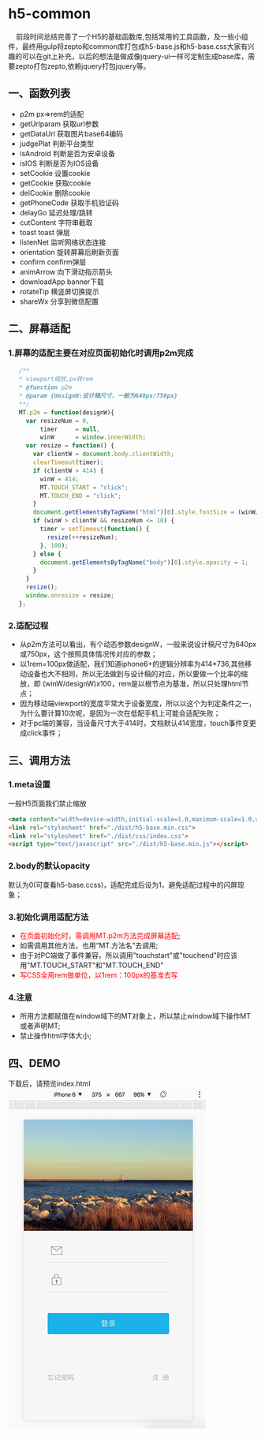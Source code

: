 # h5-common

&nbsp;&nbsp;&nbsp;&nbsp;前段时间总结完善了一个H5的基础函数库,包括常用的工具函数，及一些小组件，最终用gulp将zepto和common库打包成h5-base.js和h5-base.css大家有兴趣的可以在git上补充，以后的想法是做成像jquery-ui一样可定制生成base库，需要zepto打包zepto,依赖jquery打包jquery等。

## 一、函数列表

* p2m                   px=>rem的适配
* getUrlparam           获取url参数
* getDataUrl            获取图片base64编码
* judgePlat             判断平台类型
* isAndroid             判断是否为安卓设备
* isIOS                 判断是否为IOS设备
* setCookie             设置cookie
* getCookie             获取cookie
* delCookie             删除cookie
* getPhoneCode          获取手机验证码
* delayGo               延迟处理/跳转
* cutContent            字符串截取
* toast toast           弹层
* listenNet             监听网络状态连接
* orientation           旋转屏幕后刷新页面
* confirm               confirm弹层
* animArrow             向下滑动指示箭头
* downloadApp           banner下载
* rotateTip             横竖屏切换提示
* shareWx               分享到微信配置

## 二、屏幕适配
### 1.屏幕的适配主要在对应页面初始化时调用p2m完成
```javascript
   /**
   * viewport缩放,px转rem
   * @function p2m
   * @param {designW:设计稿尺寸，一般为640px/750px}
   **/
   MT.p2m = function(designW){
     var resizeNum = 0,
         timer     = null,
         winW      = window.innerWidth;
     var resize = function() {
       var clientW = document.body.clientWidth;
       clearTimeout(timer);
       if (clientW > 414) {
         winW = 414;
         MT.TOUCH_START = "click";
         MT.TOUCH_END = "click";
       }
       document.getElementsByTagName("html")[0].style.fontSize = (winW/designW)*100 + "px";
       if (winW > clientW && resizeNum <= 10) {
         timer = setTimeout(function() {
           resize(++resizeNum);
         }, 100);
       } else {
         document.getElementsByTagName("body")[0].style.opacity = 1;
       }
     }
     resize();
     window.onresize = resize;
   };
```

### 2.适配过程
* 从p2m方法可以看出，有个动态参数designW，一般来说设计稿尺寸为640px或750px，这个按照具体情况传对应的参数；
* 以1rem=100px做适配，我们知道iphone6+的逻辑分辨率为414*736,其他移动设备也大不相同，所以无法做到与设计稿的对应，所以要做一个比率的缩放，即      (winW/designW)x100，rem是以根节点为基准，所以只处理html节点；
* 因为移动端viewport的宽度平常大于设备宽度，所以以这个为判定条件之一，为什么要计算10次呢，是因为一次在低配手机上可能会适配失败；
* 对于pc端的兼容，当设备尺寸大于414时，文档默认414宽度，touch事件变更成click事件；

## 三、调用方法

### 1.meta设置
一般H5页面我们禁止缩放

```html
<meta content="width=device-width,initial-scale=1.0,maximum-scale=1.0,user-scalable=no" name="viewport">
<link rel="stylesheet" href="./dist/h5-base.min.css">
<link rel="stylesheet" href="./dist/css/index.css">
<script type="text/javascript" src="./dist/h5-base.min.js"></script>
```

### 2.body的默认opacity
默认为0(可查看h5-base.ccss)，适配完成后设为1，避免适配过程中的闪屏现象；

### 3.初始化调用适配方法
* <font color=red>在页面初始化时，需调用MT.p2m方法完成屏幕适配</font>;
* 如需调用其他方法，也用“MT.方法名”去调用;
* 由于对PC端做了事件兼容，所以调用"touchstart"或"touchend"时应该用"MT.TOUCH_START"和"MT.TOUCH_END"
* <font color=red>写CSS全用rem做单位，以1rem：100px的基准去写</font>

### 4.注意
* 所用方法都赋值在window域下的MT对象上，所以禁止window域下操作MT或者声明MT;
* 禁止操作html字体大小;

## 四、DEMO
下载后，请预览index.html
![demo](./src/images/preview.png)

